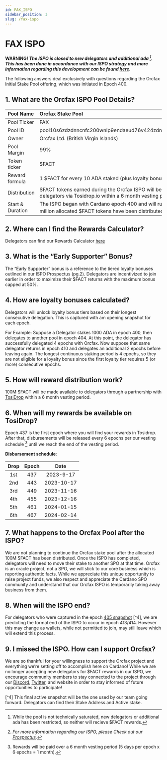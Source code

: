 ```yaml
---
id: FAX_ISPO
sidebar_position: 3
slug: /fax-ispo
---
```


# FAX ISPO
**WARNING! _The ISPO is closed to new delegators and additional ada [^1]. This has been done in accordance with our ISPO strategy and more information regarding this development can be found [here](https://discord.com/channels/918870284331802674/1082742450268942386/1098331279637876806)._**

The following answers deal exclusively with questions regarding the Orcfax Initial Stake Pool offering, which was initiated in Epoch 400.

## 1. What are the Orcfax ISPO Pool Details?

| Pool Name | Orcfax Stake Pool |
| :----------- | :----------- |
| Pool Ticker | FAX |
| Pool ID | pool10s6zdzdnncnfc200wnlp9endaeud76v424zdnurx9askwshm02x |
| Owner | Orcfax Ltd. (British Virgin Islands) |
| Pool Margin | 99% |
| Token ticker | $FACT |
| Reward formula | 1 $FACT for every 10 ADA staked (plus loyalty bonuses per epoch) |
| Distribution | $FACT tokens earned during the Orcfax ISPO will become available to delegators via Tosidrop.io within a 6 month vesting period. |
| Start & Duration | The ISPO began with Cardano epoch 400 and will run until the 100 million allocated $FACT tokens have been distributed [^2]. | 

## 2. Where can I find the Rewards Calculator?

Delegators can find our Rewards Calculator [here](https://rewards.orcfax.io/)

## 3. What is the “Early Supporter” Bonus?

The “Early Supporter” bonus is a reference to the tiered loyalty bonuses outlined in our ISPO Prospectus (pg.2). Delegators are incentivized to join earlier in order to maximize their $FACT returns with the maximum bonus capped at 50%.

## 4. How are loyalty bonuses calculated?

Delegators will unlock loyalty bonus tiers based on their longest consecutive delegation. This is captured with am opening snapshot for each epoch. 
    
For Example: Suppose a Delegator stakes 1000 ADA in epoch 400, then delegates to another pool in epoch 404. At this point, the delegator has successfully delegated 4 epochs with Orcfax. Now suppose that same delegator returns in epoch 410 and delegates an additional 2 epochs before leaving again. The longest continuous staking period is 4 epochs, so they are not eligible for a loyalty bonus since the first loyalty tier requires 5 (or more) consecutive epochs.

## 5. How will reward distribution work?
    
100M $FACT will be made available to delegators through a partnership with [TosiDrop](https://www.tosidrop.io/) within a 6 month vesting period.

## 6. When will my rewards be available on TosiDrop?
    
Epoch 437 is the first epoch where you will find your rewards in Tosidrop. After that, disbursements will be released every 6 epochs per our vesting schedule [^3] until we reach the end of the vesting period.

**Disbursement schedule**:

| Drop | Epoch | Date |
| :-----: | :-----:| :-----: |
| 1st | 437 | 2023-9-17 |
| 2nd | 443 | 2023-10-17 |
| 3rd | 449 | 2023-11-16 |
| 4th | 455 | 2023-12-16 |
| 5th | 461 | 2024-01-15 |
| 6th | 467 | 2024-02-14 |

## 7. What happens to the Orcfax Pool after the ISPO?

We are not planning to continue the Orcfax stake pool after the allocated 100M $FACT has been distributed. Once the ISPO has completed, delegators will need to move their stake to another SPO at that time. Orcfax is an oracle project, not a SPO, we will stick to our core business which is reporting authentic facts. While we appreciate this unique opportunity to raise project funds, we also respect and appreciate the Cardano SPO community and understand that our Orcfax ISPO is temporarily taking away business from them.

## 8. When will the ISPO end?

For delegators who were captured in the epoch [405 snapshot](https://docs.google.com/spreadsheets/d/1872yx1Ly75D17m7nsR_tXsb0tx7FmywkSEEZtmqD2As/edit?usp=sharing) [^4], we are predicting the formal end of the ISPO to occur in epoch 413/414. However this may change as wallets, while not permitted to join, may still leave which will extend this process.

## 9. I missed the ISPO. How can I support Orcfax?

We are so thankful for your willingness to support the Orcfax project and everything we’re setting off to accomplish here on Cardano! While we are no longer accepting new delegators for $FACT rewards in our ISPO, we encourage community members to stay connected to the project through our [Discord](http://dsc.gg/orcfax), [Twitter](https://twitter.com/orcfax), and website in order to stay informed of future opportunities to participate!


[^1]: While the pool is not technically saturated, new delegators or additional ada has been restricted, so neither will recieve $FACT rewards.

[^2]: *For more information regarding our ISPO, please Check out our [Prospectus](https://orcfax.io/#ispo).*

[^3]: Rewards will be paid over a 6 month vesting period (5 days per epoch x 6 epochs = 1 month).

[^4] This final active snapshot will be the one used by our team going forward. Delegators can find their Stake Address and Active stake.